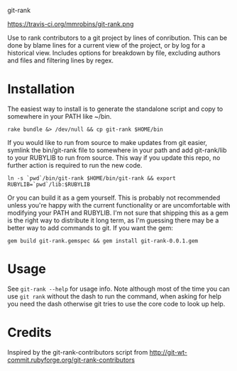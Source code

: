 git-rank

https://travis-ci.org/mmrobins/git-rank.png

Use to rank contributors to a git project by lines of conribution.  This can be
done by blame lines for a current view of the project, or by log for a
historical view.  Includes options for breakdown by file, excluding authors and
files and filtering lines by regex.

# Installation

The easiest way to install is to generate the standalone script and copy to
somewhere in your PATH like ~/bin.

    rake bundle &> /dev/null && cp git-rank $HOME/bin

If you would like to run from source to make updates from git easier, symlink
the bin/git-rank file to somewhere in your path and add git-rank/lib to your
RUBYLIB to run from source.  This way if you update this repo, no further
action is required to run the new code.

    ln -s `pwd`/bin/git-rank $HOME/bin/git-rank && export RUBYLIB=`pwd`/lib:$RUBYLIB

Or you can build it as a gem yourself.  This is probably not recommended unless
you're happy with the current functionality or are uncomfortable with modifying
your PATH and RUBYLIB.  I'm not sure that shipping this as a gem is the right
way to distribute it long term, as I'm guessing there may be a better way to
add commands to git.  If you want the gem:

    gem build git-rank.gemspec && gem install git-rank-0.0.1.gem

# Usage

See `git-rank --help` for usage info.  Note although most of the time you can
use `git rank` without the dash to run the command, when asking for help you
need the dash otherwise git tries to use the core code to look up help.

# Credits

Inspired by the git-rank-contributors script from http://git-wt-commit.rubyforge.org/git-rank-contributors
